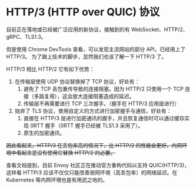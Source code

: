 # HTTP/3 (HTTP over QUIC) 协议

目前正在落地或已经被广泛应用的新协议，接触到的有 WebSocket、HTTP/2、gRPC、TLS1.3。

但是使用 Chrome DevTools 查看，可以发现主流网站的部分 API，已经用上了 HTTP/3。
为了跟上技术的脚步，显然我们也该了解一下 HTTP/3 了。

HTTP/3 相比 HTTP/2 它有如下优势：

1. 在传输层使用 UDP 协议替换掉了 TCP 协议，好处有：
   1. 避免了 TCP 丢包重传导致的连接阻塞。因为 HTTP/2 只使用一个 TCP 连接（多路复用），这会放大连接阻塞造成的延迟。
   2. 传输层不再需要进行 TCP 三次握手。（握手在 HTTP/3 应用层进行）
2. 抛弃了 TLS 协议，使用自定义的方式进行加密握手与通信，好处有：
   1. 直接在 HTTP/3 层进行加密通讯的握手，并且恢复通信时可以通过缓存实现 0RTT 握手（0RTT 握手已经被 TLS1.3 采用了）。
   2. 原生的加密通讯。

~~因此看起来，HTTP/3 在丢包率高的情况下，比 HTTP/2 的性能会更好。内网环境中看起来是没有使用它替换 HTTP/2 的必要。~~

查看文档提到，目前 Envoy 社区正在推动官方重构代码以支持 QUIC(HTTP/3)，这样看 HTTP/3 应该不仅仅只能改善弱网环境（高丢包率）的网络延迟。在 Kubernetes 等内网环境也是有用武之地的。


